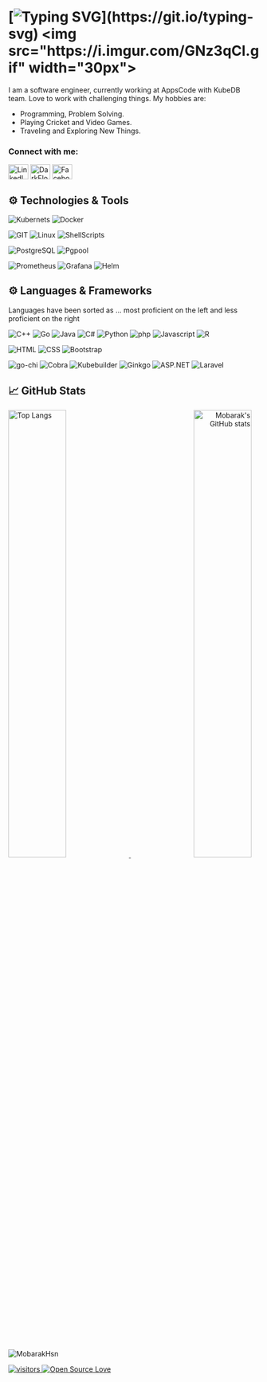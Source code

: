 
# [![Typing SVG](https://readme-typing-svg.herokuapp.com?font=consolas&color=%234DF79A&height=30&lines=Hello+there%2C+I'm+Mobarak!)](https://git.io/typing-svg) <img src="https://i.imgur.com/GNz3qCl.gif" width="30px">
I am a software engineer, currently working at AppsCode with KubeDB team. Love to work with challenging things.
My hobbies are:
- Programming, Problem Solving.
- Playing Cricket and Video Games.
- Traveling and Exploring New Things.

<h3 align="left">Connect with me:</h3>
<p align="left">
<a href="https://www.linkedin.com/in/md-mobarak-hossain-3aa885196/" target="blank"><img align="center" src="https://raw.githubusercontent.com/rahuldkjain/github-profile-readme-generator/master/src/images/icons/Social/linked-in-alt.svg" alt="LinkedIn" height="30" width="40" /></a>
<a href="https://codeforces.com/profile/M-o-b-a-r-a-k" target="blank"><img align="center" src="https://raw.githubusercontent.com/rahuldkjain/github-profile-readme-generator/master/src/images/icons/Social/codeforces.svg" alt="DarkFloyd" height="30" width="40" /></a>
<a href="https://www.facebook.com/mobarok.hossain.9237" target="blank"><img align="center" src="https://raw.githubusercontent.com/rahuldkjain/github-profile-readme-generator/master/src/images/icons/Social/facebook.svg" alt="Facebook" height="30" width="40" /></a>
</p>

## ⚙️ Technologies & Tools
![Kubernets](https://img.shields.io/badge/kubernetes%20-%23326ce5.svg?&style=for-the-badge&logo=kubernetes&logoColor=white)
![Docker](https://img.shields.io/badge/docker-%230db7ed.svg?style=for-the-badge&logo=docker&logoColor=white)


![GIT](https://img.shields.io/badge/git-%3776AB.svg?style=for-the-badge&logo=git&logoColor=white&color=F05032)
![Linux](https://img.shields.io/badge/linux-%FCC624.svg?style=for-the-badge&logo=linux&logoColor=black&color=FCC624)
![ShellScripts](https://img.shields.io/badge/Shell_Scripting-121011?style=for-the-badge&logo=gnu-bash&logoColor=white)

![PostgreSQL](https://img.shields.io/badge/PostgreSQL-47A248.svg?style=for-the-badge&logo=postgresql&logoColor=white&color=4479A1)
![Pgpool](https://img.shields.io/badge/Pgpool-47A248.svg?style=for-the-badge&logo=pgpool&logoColor=white&color=4479A1)

![Prometheus](https://img.shields.io/badge/Prometheus-000000?style=for-the-badge&logo=prometheus&labelColor=000000)
![Grafana](https://img.shields.io/badge/Grafana-F2F4F9?style=for-the-badge&logo=grafana&logoColor=orange&labelColor=F2F4F9)
![Helm](https://img.shields.io/badge/Helm-0F1689?style=for-the-badge&logo=Helm&labelColor=0F1689)


## ⚙️ Languages & Frameworks
Languages have been sorted as ...  most proficient on the left and less proficient on the right <br>

![C++](https://img.shields.io/badge/c++-00599C.svg?style=for-the-badge&logo=c%2B%2B&logoColor=white&color=00599C)
![Go](https://img.shields.io/badge/Go-00ADD8?style=for-the-badge&logo=go&logoColor=white)
![Java](https://img.shields.io/badge/java-%7396.svg?style=for-the-badge&logo=java&logoColor=white&color=007396)
![C#](https://img.shields.io/badge/csharp-%7396.svg?style=for-the-badge&logo=csharp&logoColor=white&color=007396)
![Python](https://img.shields.io/badge/python-%3776AB.svg?style=for-the-badge&logo=python&logoColor=white&color=3776AB)
![php](https://img.shields.io/badge/php-%F7DF1E.svg?style=for-the-badge&logo=php&logoColor=black&color=563D7C)
![Javascript](https://img.shields.io/badge/javscript-%F7DF1E.svg?style=for-the-badge&logo=javascript&logoColor=black&color=F7DF1E)
![R](https://img.shields.io/badge/R-%1572B6.svg?style=for-the-badge&logo=R&logoColor=white&color=1572B6)

![HTML](https://img.shields.io/badge/html5-%3776AB.svg?style=for-the-badge&logo=html5&logoColor=white&color=E34F26)
![CSS](https://img.shields.io/badge/css3-%1572B6.svg?style=for-the-badge&logo=css3&logoColor=white&color=1572B6)
![Bootstrap](https://img.shields.io/badge/bootstrap-%3776AB.svg?style=for-the-badge&logo=bootstrap&logoColor=white&color=563D7C)

![go-chi](https://img.shields.io/badge/go-chi-00599C.svg?style=for-the-badge&logo=go-chi%2B%2B&logoColor=white&color=00599C)
![Cobra](https://img.shields.io/badge/Cobra-00599C.svg?style=for-the-badge&logo=Cobra%2B%2B&logoColor=white&color=005762)
![Kubebuilder](https://img.shields.io/badge/kubebuilder-00599C.svg?style=for-the-badge&logo=kubebuilder%2B%2B&logoColor=white&color=00599C)
![Ginkgo](https://img.shields.io/badge/ginkgo-00599C.svg?style=for-the-badge&logo=ginkgo&logoColor=white&color=00599C)
![ASP.NET](https://img.shields.io/badge/asp.net-43853D?style=for-the-badge&logo=.net&logoColor=white)
![Laravel](https://img.shields.io/badge/laravel-404D59?style=for-the-badge&logo=laravel)




## &#x1f4c8; GitHub Stats
<p>
    <a align="left" href="https://github.com/MobarakHsn?tab=repositories">
        <img alt="Top Langs"  width="48%" src="https://github-readme-stats.vercel.app/api/top-langs/?username=MobarakHsn&layout=compact&langs_count=10">
    </a>
    <a align="right" href="https://github.com/MobarakHsn?tab=repositories">
        <img alt="Mobarak's GitHub stats"  width="48%" src="https://github-readme-stats.vercel.app/api?username=MobarakHsn&show_icons=true&theme=cobalt">
    </a>
        

    
</p>


<p><img align="center" src="https://github-readme-streak-stats.herokuapp.com/?user=MobarakHsn&theme=react" alt="MobarakHsn" /></p>

<a href="https://github.com/ellerbrock/open-source-badges/">
    <img width=""auto"  alt="visitors" src="https://visitor-badge.laobi.icu/badge?page_id=mobarak.hsn" />
</a>
<a href="https://visitor-badge.laobi.icu/">
    <img width="auto"  alt="Open Source Love" src="https://badges.frapsoft.com/os/v1/open-source.svg?v=103" />
</a>